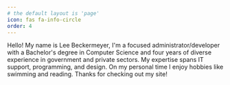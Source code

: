 ```yaml
---
# the default layout is 'page'
icon: fas fa-info-circle
order: 4
---
```


Hello! My name is Lee Beckermeyer, I\'m a focused administrator/developer with a Bachelor\'s degree in Computer Science and four years of diverse experience in government and private sectors. My expertise spans IT support, programming, and design. On my personal time I enjoy hobbies like swimming and reading. Thanks for checking out my site!
